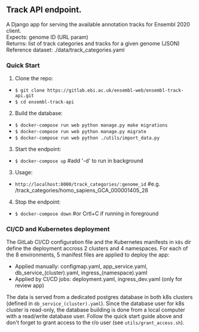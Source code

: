 ## Track API endpoint.

A Django app for serving the available annotation tracks for Ensembl 2020 client.  
Expects: genome ID (URL param)  
Returns: list of track categories and tracks for a given genome (JSON)  
Reference dataset: ./data/track_categories.yaml

### Quick Start

1. Clone the repo:

- `$ git clone https://gitlab.ebi.ac.uk/ensembl-web/ensembl-track-api.git`
- `$ cd ensembl-track-api`

2. Build the database:

- `$ docker-compose run web python manage.py make migrations`
- `$ docker-compose run web python manage.py migrate`
- `$ docker-compose run web python ./utils/import_data.py`

3. Start the endpoint:

- `$ docker-compose up` #add '-d' to run in background

3. Usage:

- `http://localhost:8000/track_categories/:genome_id` #e.g. /track_categories/homo_sapiens_GCA_000001405_28

4. Stop the endpoint:

- `$ docker-compose down` #or Crtl+C if running in foreground

### CI/CD and Kubernetes deployment

The GitLab CI/CD configuration file and the Kubernetes manifests in `k8s` dir define the deployment accross 2 clusters and 4 namespaces.
For each of the 8 environments, 5 manifest files are applied to deploy the app:
- Applied manually: configmap.yaml, app_service.yaml, db_service_(cluster).yaml, ingress_(namespace).yaml
- Applied by CI/CD jobs: deployment.yaml, ingress_dev.yaml (only for review app)

The data is served from a dedicated postgres database in both k8s clusters (defined in `db_service_(cluster).yaml`).
Since the database user for k8s cluster is read-only, the database building is done from a local computer with a read/write database user.
Follow the quick start guide above and don't forget to grant access to the r/o user (see `utils/grant_access.sh`). 